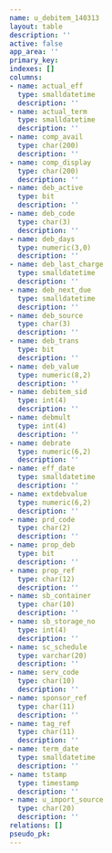 ```yaml
---
name: u_debitem_140313
layout: table
description: ''
active: false
app_area: ''
primary_key: 
indexes: []
columns:
- name: actual_eff
  type: smalldatetime
  description: ''
- name: actual_term
  type: smalldatetime
  description: ''
- name: comp_avail
  type: char(200)
  description: ''
- name: comp_display
  type: char(200)
  description: ''
- name: deb_active
  type: bit
  description: ''
- name: deb_code
  type: char(3)
  description: ''
- name: deb_days
  type: numeric(3,0)
  description: ''
- name: deb_last_charge
  type: smalldatetime
  description: ''
- name: deb_next_due
  type: smalldatetime
  description: ''
- name: deb_source
  type: char(3)
  description: ''
- name: deb_trans
  type: bit
  description: ''
- name: deb_value
  type: numeric(8,2)
  description: ''
- name: debitem_sid
  type: int(4)
  description: ''
- name: debmult
  type: int(4)
  description: ''
- name: debrate
  type: numeric(6,2)
  description: ''
- name: eff_date
  type: smalldatetime
  description: ''
- name: extdebvalue
  type: numeric(6,2)
  description: ''
- name: prd_code
  type: char(2)
  description: ''
- name: prop_deb
  type: bit
  description: ''
- name: prop_ref
  type: char(12)
  description: ''
- name: sb_container
  type: char(10)
  description: ''
- name: sb_storage_no
  type: int(4)
  description: ''
- name: sc_schedule
  type: varchar(20)
  description: ''
- name: serv_code
  type: char(10)
  description: ''
- name: sponsor_ref
  type: char(11)
  description: ''
- name: tag_ref
  type: char(11)
  description: ''
- name: term_date
  type: smalldatetime
  description: ''
- name: tstamp
  type: timestamp
  description: ''
- name: u_import_source
  type: char(20)
  description: ''
relations: []
pseudo_pk: 
---
```


